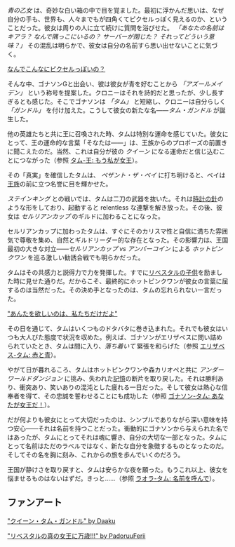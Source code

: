 <!-- title: タム・ガンドル -->
<!-- status: 生存 -->

_青の乙女_ は、奇妙な白い箱の中で目を覚ました。最初に浮かんだ思いは、なぜ自分の手も、世界も、人々までもが四角くてピクセルっぽく見えるのか、ということだった。彼女は周りの人に立て続けに質問を浴びせた。 _「あなたの名前はキアラ？ なんで隅っこにいるの？ サーバーが閉じた？ それってどういう意味？」_ その混乱は明らかで、彼女は自分の名前すら思い出せないことに気づく。

[なんでこんなにピクセルっぽいの？](#embed:https://www.youtube.com/live/zgioohaY0m4?feature=shared&t=390)

そんな中、ゴナソンGと出会い、彼は彼女が青を好むことから _「アズールメイデン」_ という称号を提案した。クロニーはそれを詩的だと思ったが、少し長すぎるとも感じた。そこでゴナソンは _「タム」_ と短縮し、クロニーは自分らしく _「ガンドル」_ を付け加えた。こうして彼女の新たな名――_タム・ガンドル_ が誕生した。

他の英雄たちと共に王に召喚された時、タムは特別な運命を感じていた。彼女にとって、王の運命的な言葉「そなたは――」は、王族からのプロポーズの前置きに聞こえたのだ。当然、これは自分が彼の _クイーン_ になる運命だと信じ込むことにつながった（参照 [タム-王: もう私が女王](#edge:kronii-king)）。

その「真実」を確信したタムは、 _ペザント・ザ・ベイ_ に打ち明けると、ベイは[王族](https://www.youtube.com/live/zgioohaY0m4?feature=shared&t=1333)の前に立つ名誉に目を輝かせた。

_ステインキング_ との戦いでは、タムは二刀の武器を抜いた。それは[時計の針](https://www.youtube.com/live/zgioohaY0m4?feature=shared&t=2968)のような形をしており、起動すると relentless な連撃を解き放った。その後、彼女は _セルリアンカップ_ のギルドに加わることになった。

セルリアンカップに加わったタムは、すぐにそのカリスマ性と自信に満ちた雰囲気で尊敬を集め、自然とギルドリーダー的な存在となった。その影響力は、王国最初の大きな対立――_セルリアンカップ vs アンバーコイン_ による _ホットピンクワン_ を巡る激しい勧誘合戦でも明らかだった。

タムはその共感力と説得力で力を発揮した。すでに[リベスタルの子供](https://www.youtube.com/live/zgioohaY0m4?feature=shared&t=5140)を励ました時に見せた通りだ。だからこそ、最終的にホットピンクワンが彼女の言葉に屈するのは当然だった。その決め手となったのは、タムの忘れられない一言だった。

["あんたを欲しいのは、私たちだけだよ"](#embed:https://www.youtube.com/live/zgioohaY0m4?feature=shared&t=6213)

その日を通じて、タムはいくつものドタバタに巻き込まれた。それでも彼女はいつも大人びた態度で状況を収めた。例えば、ゴナソンがエリザベスに問い詰められていたとき、タムは間に入り、_落ち着いて_ 緊張を和らげた（参照 [エリザベス-タム: 赤と青](#edge:liz-kronii)）。

やがて日が暮れるころ、タムはホットピンクワンや森カリオペと共に _アンダーワールドダンジョン_ に挑み、失われた[記憶](https://www.youtube.com/live/zgioohaY0m4?feature=shared&t=11965)の断片を取り戻した。それは勝利あり、衝突あり、笑いありの混沌とした疲れる一日だった。そして彼女は熱心な信奉者を得て、その忠誠を誓わせることにも成功した（参照 [ゴナソン-タム: あなたが女王だ！](#edge:gigi-kronii)）。

だが何よりも彼女にとって大切だったのは、シンプルでありながら深い意味を持つ安心――それは名前を持つことだった。衝動的にゴナソンから与えられた名ではあったが、タムにとってそれは魂に響き、自分の大切な一部となった。タムにとって名前はただのラベルではなく、新たな自分を象徴するものとなったのだ。そしてその名を胸に刻み、これからの旅を歩んでいくのだろう。

王国が静けさを取り戻すと、タムは安らかな夜を願った。もうこれ以上、彼女を悩ませるものはないはずだ。きっと……（参照 [ラオラ-タム: 名前を呼んで](#edge:raora-kronii)）。

## ファンアート

["クイーン・タム・ガンドル" by Daaku](https://x.com/koizumi_arata/status/1830329272155931070)

["リベスタルの真の女王に万歳!!!" by PadoruuFerii](https://x.com/PadoruFerii/status/1900745073664598460)
